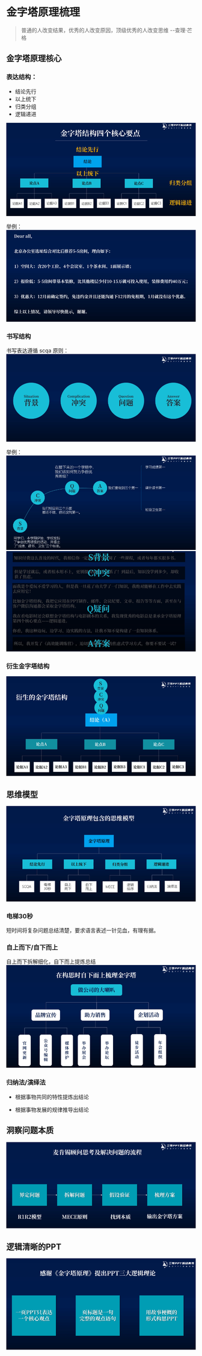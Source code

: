 # 金字塔原理梳理

> 普通的人改变结果，优秀的人改变原因，顶级优秀的人改变思维 --查理·芒格

## 金字塔原理核心

### 表达结构：
- 结论先行
- 以上统下
- 归类分组
- 逻辑递进

![金字塔核心要点](./tower.png)

举例：
![金字塔沟通](./towereg.png)

### 书写结构

书写表达遵循 scqa 原则：
![scqa原则](./scqa.png)

举例：
![scqaeg](./scqaeg.png)
![scqaeg1](./scqaeg1.png)

### 衍生金字塔结构

![extends](./extends.png)

## 思维模型

![思维模型](./thinkmodel.png)

### 电梯30秒

短时间将复杂问题总结清楚，要求语言表述一针见血，有理有据。

### 自上而下/自下而上

自上而下拆解细化，自下而上提炼总结
![bottomup](./bottomup.png)


### 归纳法/演绎法

- 根据事物共同的特性提炼出结论

- 根据事物发展的规律推导出结论


## 洞察问题本质

![core](./core.png)

## 逻辑清晰的PPT

![goodppt](./goodppt.png)